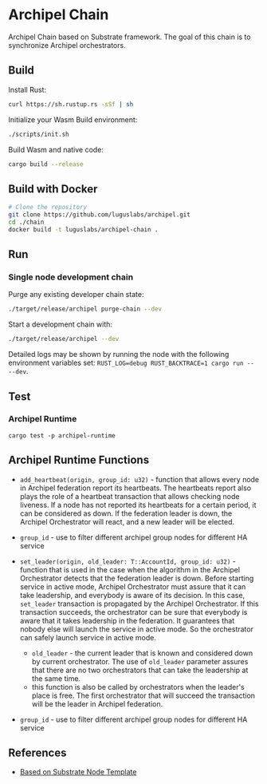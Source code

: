 # Archipel Chain

Archipel Chain based on Substrate framework. The goal of this chain is to synchronize Archipel orchestrators.

## Build

Install Rust:

```bash
curl https://sh.rustup.rs -sSf | sh
```

Initialize your Wasm Build environment:

```bash
./scripts/init.sh
```

Build Wasm and native code:

```bash
cargo build --release
```

## Build with Docker

```bash
# Clone the repository
git clone https://github.com/luguslabs/archipel.git
cd ./chain
docker build -t luguslabs/archipel-chain .
```

## Run

### Single node development chain

Purge any existing developer chain state:

```bash
./target/release/archipel purge-chain --dev
```

Start a development chain with:

```bash
./target/release/archipel --dev
```

Detailed logs may be shown by running the node with the following environment variables set: `RUST_LOG=debug RUST_BACKTRACE=1 cargo run -- --dev`.

## Test

### Archipel Runtime

```
cargo test -p archipel-runtime
```

## Archipel Runtime Functions

- `add_heartbeat(origin, group_id: u32)` - function that allows every node in Archipel federation report its heartbeats. The heartbeats report also plays the role of a heartbeat transaction that allows checking node liveness. If a node has not reported its heartbeats for a certain period, it can be considered as down. If the federation leader is down, the Archipel Orchestrator will react, and a new leader will be elected.

- `group_id` - use to filter different archipel group nodes for different HA service

- `set_leader(origin, old_leader: T::AccountId, group_id: u32)` - function that is used in the case when the algorithm in the Archipel Orchestrator detects that the federation leader is down. Before starting service in active mode, Archipel Orchestrator must assure that it can take leadership, and everybody is aware of its decision. In this case, `set_leader` transaction is propagated by the Archipel Orchestrator. If this transaction succeeds, the orchestrator can be sure that everybody is aware that it takes leadership in the federation. It guarantees that nobody else will launch the service in active mode. So the orchestrator can safely launch service in active mode.

  - `old_leader` - the current leader that is known and considered down by current orchestrator. The use of `old_leader` parameter assures that there are no two orchestrators that can take the leadership at the same time.
  - this function is also be called by orchestrators when the leader's place is free. The first orchestrator that will succeed the transaction will be the leader in Archipel federation.

- `group_id` - use to filter different archipel group nodes for different HA service

## References

- [Based on Substrate Node Template](https://github.com/substrate-developer-hub/substrate-node-template/releases/tag/v2.0.0-rc5)
